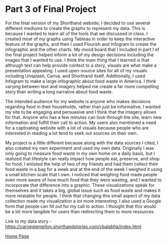 # Part 3 of Final Project 

For the final version of my Shorthand website, I decided to use several different mediums to create the graphs to represent my data. This is because I wanted to learn all of the tools that we discussed in class. I created most of my graphs using Tableau in order to keep the interactive feature of the graphs, and then I used Flourish and Infogram to create the infographic and the other charts. My mood board that I included in part I of the final project helped inform a lot of my design decisions including the images that I wanted to use. I think the main thing that I learned is that although text can help provide context to a story, visuals are what make a presentation appealing. I used open-source sites for all of my visuals including Unsplash, Canva, and Shorthand itself. Additionally, I used Infogram to make a large infographic about food waste in America. I think varying between text and imagery helped me create a far more compelling story than writing a long narrative about food waste. 

The intended audience for my website is anyone who makes decisions regarding food in their households, rather than just be informative, I wanted my site to be engaging and persuasive and I think that the imagery allows for that. Anyone who has a few minutes can look through the site, learn new information and fulfill their call to action. My users also mentioned a need for a captivating website with a lot of visuals because people who are interested in reading a lot tend to seek out sources on their own. 

My project is a little different because along with the data sources I cited, I also created my own experiment and used my own data. Originally I was only going to measure food waste in my own home on a daily basis, but I realized that lifestyle can really impact how people eat, preserve, and shop for food. I enlisted the help of two of my friends and had them collect their food waste in a bag for a week and at the end of the week I weighed it using a small kitchen scale that I own. I noticed that weighing food made people even more aware of how much food that they were wasting, and I wanted to incorporate that difference into a graphic. These visualizations speak for themselves and it takes a big, global issue such as food waste and makes it more relatable for people.   I think that changing this small aspect of my data collection made my visualization a lot more interesting. I also used a Google form that people can fill out for my call to action. I thought that this would be a lot more tangible for users than redirecting them to more resources.  



Link to my data story - https://carnegiemellon.shorthandstories.com/cbalabha/index.html

[Home Page](/README.md)

